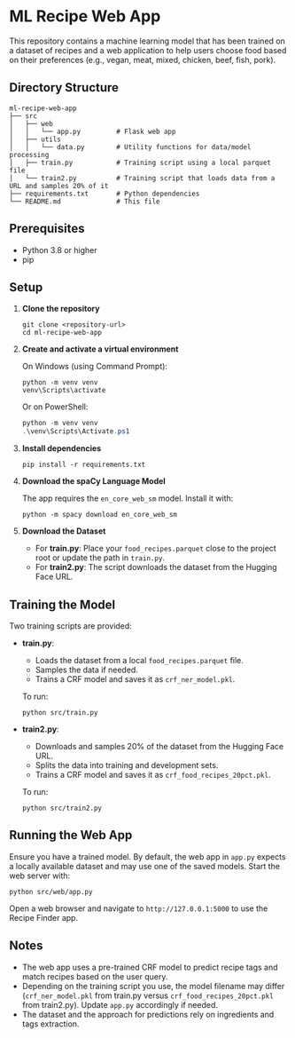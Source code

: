 # ML Recipe Web App

This repository contains a machine learning model that has been trained on a dataset of recipes and a web application to help users choose food based on their preferences (e.g., vegan, meat, mixed, chicken, beef, fish, pork).

## Directory Structure

```
ml-recipe-web-app
├── src
│   ├── web
│   │   └── app.py         # Flask web app
│   ├── utils
│   │   └── data.py        # Utility functions for data/model processing
│   ├── train.py           # Training script using a local parquet file
│   └── train2.py          # Training script that loads data from a URL and samples 20% of it
├── requirements.txt       # Python dependencies
└── README.md              # This file
```

## Prerequisites

- Python 3.8 or higher
- pip

## Setup

1. **Clone the repository**

   ```batch
   git clone <repository-url>
   cd ml-recipe-web-app
   ```

2. **Create and activate a virtual environment**

   On Windows (using Command Prompt):

   ```batch
   python -m venv venv
   venv\Scripts\activate
   ```

   Or on PowerShell:

   ```powershell
   python -m venv venv
   .\venv\Scripts\Activate.ps1
   ```

3. **Install dependencies**

   ```batch
   pip install -r requirements.txt
   ```

4. **Download the spaCy Language Model**

   The app requires the `en_core_web_sm` model. Install it with:

   ```batch
   python -m spacy download en_core_web_sm
   ```

5. **Download the Dataset**

   - For **train.py**: Place your `food_recipes.parquet` close to the project root or update the path in `train.py`.
   - For **train2.py**: The script downloads the dataset from the Hugging Face URL.

## Training the Model

Two training scripts are provided:

- **train.py**: 
  - Loads the dataset from a local `food_recipes.parquet` file.
  - Samples the data if needed.
  - Trains a CRF model and saves it as `crf_ner_model.pkl`.

  To run:

  ```batch
  python src/train.py
  ```

- **train2.py**:
  - Downloads and samples 20% of the dataset from the Hugging Face URL.
  - Splits the data into training and development sets.
  - Trains a CRF model and saves it as `crf_food_recipes_20pct.pkl`.

  To run:

  ```batch
  python src/train2.py
  ```

## Running the Web App

Ensure you have a trained model. By default, the web app in `app.py` expects a locally available dataset and may use one of the saved models. Start the web server with:

```batch
python src/web/app.py
```

Open a web browser and navigate to `http://127.0.0.1:5000` to use the Recipe Finder app.

## Notes

- The web app uses a pre-trained CRF model to predict recipe tags and match recipes based on the user query.
- Depending on the training script you use, the model filename may differ (`crf_ner_model.pkl` from train.py versus `crf_food_recipes_20pct.pkl` from train2.py). Update `app.py` accordingly if needed.
- The dataset and the approach for predictions rely on ingredients and tags extraction.
